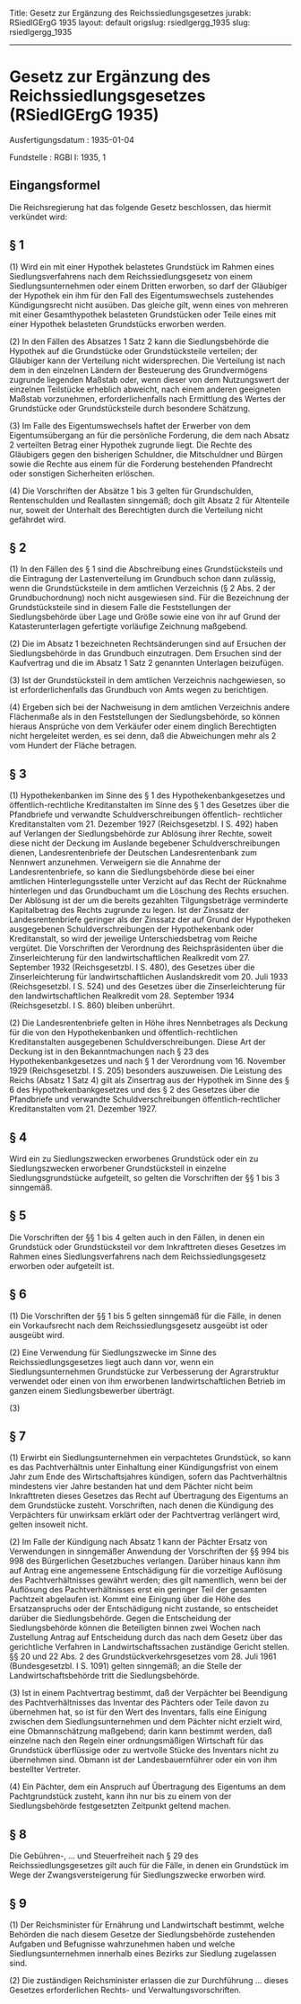 Title: Gesetz zur Ergänzung des Reichssiedlungsgesetzes
jurabk: RSiedlGErgG 1935
layout: default
origslug: rsiedlgergg_1935
slug: rsiedlgergg_1935

---

# Gesetz zur Ergänzung des Reichssiedlungsgesetzes (RSiedlGErgG 1935)

Ausfertigungsdatum
:   1935-01-04

Fundstelle
:   RGBl I: 1935, 1



## Eingangsformel

Die Reichsregierung hat das folgende Gesetz beschlossen, das hiermit
verkündet wird:


## § 1

(1) Wird ein mit einer Hypothek belastetes Grundstück im Rahmen eines
Siedlungsverfahrens nach dem Reichssiedlungsgesetz von einem
Siedlungsunternehmen oder einem Dritten erworben, so darf der
Gläubiger der Hypothek ein ihm für den Fall des Eigentumswechsels
zustehendes Kündigungsrecht nicht ausüben. Das gleiche gilt, wenn
eines von mehreren mit einer Gesamthypothek belasteten Grundstücken
oder Teile eines mit einer Hypothek belasteten Grundstücks erworben
werden.

(2) In den Fällen des Absatzes 1 Satz 2 kann die Siedlungsbehörde die
Hypothek auf die Grundstücke oder Grundstücksteile verteilen; der
Gläubiger kann der Verteilung nicht widersprechen. Die Verteilung ist
nach dem in den einzelnen Ländern der Besteuerung des Grundvermögens
zugrunde liegenden Maßstab oder, wenn dieser von dem Nutzungswert der
einzelnen Teilstücke erheblich abweicht, nach einem anderen geeigneten
Maßstab vorzunehmen, erforderlichenfalls nach Ermittlung des Wertes
der Grundstücke oder Grundstücksteile durch besondere Schätzung.

(3) Im Falle des Eigentumswechsels haftet der Erwerber von dem
Eigentumsübergang an für die persönliche Forderung, die dem nach
Absatz 2 verteilten Betrag einer Hypothek zugrunde liegt. Die Rechte
des Gläubigers gegen den bisherigen Schuldner, die Mitschuldner und
Bürgen sowie die Rechte aus einem für die Forderung bestehenden
Pfandrecht oder sonstigen Sicherheiten erlöschen.

(4) Die Vorschriften der Absätze 1 bis 3 gelten für Grundschulden,
Rentenschulden und Reallasten sinngemäß; doch gilt Absatz 2 für
Altenteile nur, soweit der Unterhalt des Berechtigten durch die
Verteilung nicht gefährdet wird.


## § 2

(1) In den Fällen des § 1 sind die Abschreibung eines Grundstücksteils
und die Eintragung der Lastenverteilung im Grundbuch schon dann
zulässig, wenn die Grundstücksteile in dem amtlichen Verzeichnis (§ 2
Abs. 2 der Grundbuchordnung) noch nicht ausgewiesen sind. Für die
Bezeichnung der Grundstücksteile sind in diesem Falle die
Feststellungen der Siedlungsbehörde über Lage und Größe sowie eine von
ihr auf Grund der Katasterunterlagen gefertigte vorläufige Zeichnung
maßgebend.

(2) Die im Absatz 1 bezeichneten Rechtsänderungen sind auf Ersuchen
der Siedlungsbehörde in das Grundbuch einzutragen. Dem Ersuchen sind
der Kaufvertrag und die im Absatz 1 Satz 2 genannten Unterlagen
beizufügen.

(3) Ist der Grundstücksteil in dem amtlichen Verzeichnis nachgewiesen,
so ist erforderlichenfalls das Grundbuch von Amts wegen zu
berichtigen.

(4) Ergeben sich bei der Nachweisung in dem amtlichen Verzeichnis
andere Flächenmaße als in den Feststellungen der Siedlungsbehörde, so
können hieraus Ansprüche von dem Verkäufer oder einem dinglich
Berechtigten nicht hergeleitet werden, es sei denn, daß die
Abweichungen mehr als 2 vom Hundert der Fläche betragen.


## § 3

(1) Hypothekenbanken im Sinne des § 1 des Hypothekenbankgesetzes und
öffentlich-rechtliche Kreditanstalten im Sinne des § 1 des Gesetzes
über die Pfandbriefe und verwandte Schuldverschreibungen öffentlich-
rechtlicher Kreditanstalten vom 21. Dezember 1927 (Reichsgesetzbl. I
S. 492) haben auf Verlangen der Siedlungsbehörde zur Ablösung ihrer
Rechte, soweit diese nicht der Deckung im Auslande begebener
Schuldverschreibungen dienen, Landesrentenbriefe der Deutschen
Landesrentenbank zum Nennwert anzunehmen. Verweigern sie die Annahme
der Landesrentenbriefe, so kann die Siedlungsbehörde diese bei einer
amtlichen Hinterlegungsstelle unter Verzicht auf das Recht der
Rücknahme hinterlegen und das Grundbuchamt um die Löschung des Rechts
ersuchen. Der Ablösung ist der um die bereits gezahlten
Tilgungsbeträge verminderte Kapitalbetrag des Rechts zugrunde zu
legen. Ist der Zinssatz der Landesrentenbriefe geringer als der
Zinssatz der auf Grund der Hypotheken ausgegebenen
Schuldverschreibungen der Hypothekenbank oder Kreditanstalt, so wird
der jeweilige Unterschiedsbetrag vom
Reiche              vergütet. Die Vorschriften der Verordnung des
Reichspräsidenten über die Zinserleichterung für den
landwirtschaftlichen Realkredit vom 27. September 1932
(Reichsgesetzbl. I S. 480), des Gesetzes über die Zinserleichterung
für landwirtschaftlichen Auslandskredit vom 20. Juli 1933
(Reichsgesetzbl. I S. 524) und des Gesetzes über die Zinserleichterung
für den landwirtschaftlichen Realkredit vom 28. September 1934
(Reichsgesetzbl. I S. 860) bleiben unberührt.

(2) Die Landesrentenbriefe gelten in Höhe ihres Nennbetrages als
Deckung für die von den Hypothekenbanken und öffentlich-rechtlichen
Kreditanstalten ausgegebenen Schuldverschreibungen. Diese Art der
Deckung ist in den Bekanntmachungen nach § 23 des
Hypothekenbankgesetzes und nach § 1 der Verordnung vom 16. November
1929 (Reichsgesetzbl. I S. 205) besonders auszuweisen. Die Leistung
des
Reichs              (Absatz 1 Satz 4) gilt als Zinsertrag aus der
Hypothek im Sinne des § 6 des Hypothekenbankgesetzes und des § 2 des
Gesetzes über die Pfandbriefe und verwandte Schuldverschreibungen
öffentlich-rechtlicher Kreditanstalten vom 21. Dezember 1927.


## § 4

Wird ein zu Siedlungszwecken erworbenes Grundstück oder ein zu
Siedlungszwecken erworbener Grundstücksteil in einzelne
Siedlungsgrundstücke aufgeteilt, so gelten die Vorschriften der §§ 1
bis 3 sinngemäß.


## § 5

Die Vorschriften der §§ 1 bis 4 gelten auch in den Fällen, in denen
ein Grundstück oder Grundstücksteil vor dem Inkrafttreten dieses
Gesetzes im Rahmen eines Siedlungsverfahrens nach dem
Reichssiedlungsgesetz erworben oder aufgeteilt ist.


## § 6

(1) Die Vorschriften der §§ 1 bis 5 gelten sinngemäß für die Fälle, in
denen ein Vorkaufsrecht nach dem Reichssiedlungsgesetz ausgeübt ist
oder ausgeübt wird.

(2) Eine Verwendung für Siedlungszwecke im Sinne des
Reichssiedlungsgesetzes liegt auch dann vor, wenn ein
Siedlungsunternehmen Grundstücke zur Verbesserung der Agrarstruktur
verwendet oder einen von ihm erworbenen landwirtschaftlichen Betrieb
im ganzen einem Siedlungsbewerber überträgt.

(3)


## § 7

(1) Erwirbt ein Siedlungsunternehmen ein verpachtetes Grundstück, so
kann es das Pachtverhältnis unter Einhaltung einer Kündigungsfrist von
einem Jahr zum Ende des Wirtschaftsjahres kündigen, sofern das
Pachtverhältnis mindestens vier Jahre bestanden hat und dem Pächter
nicht beim Inkrafttreten dieses Gesetzes das Recht auf Übertragung des
Eigentums an dem Grundstücke zusteht. Vorschriften, nach denen die
Kündigung des Verpächters für unwirksam erklärt oder der Pachtvertrag
verlängert wird, gelten insoweit nicht.

(2) Im Falle der Kündigung nach Absatz 1 kann der Pächter Ersatz von
Verwendungen in sinngemäßer Anwendung der Vorschriften der §§ 994 bis
998 des Bürgerlichen Gesetzbuches verlangen. Darüber hinaus kann ihm
auf Antrag eine angemessene Entschädigung für die vorzeitige Auflösung
des Pachtverhältnisses gewährt werden; dies gilt namentlich, wenn bei
der Auflösung des Pachtverhältnisses erst ein geringer Teil der
gesamten Pachtzeit abgelaufen ist. Kommt eine Einigung über die Höhe
des Ersatzanspruchs oder der Entschädigung nicht zustande, so
entscheidet darüber die Siedlungsbehörde. Gegen die Entscheidung der
Siedlungsbehörde können die Beteiligten binnen zwei Wochen nach
Zustellung Antrag auf Entscheidung durch das nach dem Gesetz über das
gerichtliche Verfahren in Landwirtschaftssachen zuständige Gericht
stellen. §§ 20 und 22 Abs. 2 des Grundstückverkehrsgesetzes vom 28.
Juli 1961 (Bundesgesetzbl. I S. 1091) gelten sinngemäß; an die Stelle
der Landwirtschaftsbehörde tritt die Siedlungsbehörde.

(3) Ist in einem Pachtvertrag bestimmt, daß der Verpächter bei
Beendigung des Pachtverhältnisses das Inventar des Pächters oder Teile
davon zu übernehmen hat, so ist für den Wert des Inventars, falls eine
Einigung zwischen dem Siedlungsunternehmen und dem Pächter nicht
erzielt wird, eine Obmannschätzung maßgebend; darin kann bestimmt
werden, daß einzelne nach den Regeln einer ordnungsmäßigen Wirtschaft
für das Grundstück überflüssige oder zu wertvolle Stücke des Inventars
nicht zu übernehmen sind. Obmann ist der
Landesbauernführer              oder ein von ihm bestellter Vertreter.

(4) Ein Pächter, dem ein Anspruch auf Übertragung des Eigentums an dem
Pachtgrundstück zusteht, kann ihn nur bis zu einem von der
Siedlungsbehörde festgesetzten Zeitpunkt geltend machen.


## § 8

Die Gebühren-, ... und Steuerfreiheit nach § 29 des
Reichssiedlungsgesetzes gilt auch für die Fälle, in denen ein
Grundstück im Wege der Zwangsversteigerung für Siedlungszwecke
erworben wird.


## § 9

(1) Der
Reichsminister für Ernährung und Landwirtschaft              bestimmt,
welche Behörden die nach diesem Gesetze der Siedlungsbehörde
zustehenden Aufgaben und Befugnisse wahrzunehmen haben und welche
Siedlungsunternehmen innerhalb eines Bezirks zur Siedlung zugelassen
sind.

(2) Die zuständigen
Reichsminister              erlassen die zur Durchführung ... dieses
Gesetzes erforderlichen Rechts- und Verwaltungsvorschriften.

